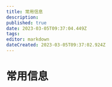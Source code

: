 ```yaml
---
title: 常用信息
description: 
published: true
date: 2023-03-05T09:37:04.449Z
tags: 
editor: markdown
dateCreated: 2023-03-05T09:37:02.924Z
---
```


# 常用信息